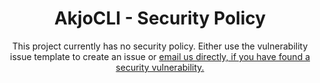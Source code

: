 <h1 align="center" style="padding-top: 8px;">AkjoCLI - Security Policy</h1>

<p align="center">
    This project currently has no security policy. Either use the vulnerability issue template to create an issue or <a href="mailto:akjostudios@gmx.net">email us directly, if you have found a security vulnerability.</a>
</p>